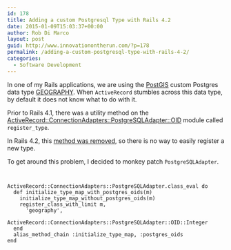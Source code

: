 ```yaml
---
id: 178
title: Adding a custom Postgresql Type with Rails 4.2
date: 2015-01-09T15:03:37+00:00
author: Rob Di Marco
layout: post
guid: http://www.innovationontherun.com/?p=178
permalink: /adding-a-custom-postgresql-type-with-rails-4-2/
categories:
  - Software Development
---
```

In one of my Rails applications, we are using the [PostGIS](http://postgis.net/) custom Postgres data type [GEOGRAPHY](http://postgis.net/docs/manual-1.5/ch04.html#PostGIS_Geography). When `ActiveRecord` stumbles across this data type, by default it does not know what to do with it.

Prior to Rails 4.1, there was a utility method on the [ActiveRecord::ConnectionAdapters::PostgreSQLAdapter::OID](https://github.com/rails/rails/blob/4-1-stable/activerecord/lib/active_record/connection_adapters/postgresql/oid.rb#L329) module called <code class="ruby">register_type</code>.

In Rails 4.2, this [method was removed](https://github.com/rails/rails/commit/4826a4ab348e59c3ac1f6c31fd73f93eabb91a3b), so there is no way to easily register a new type.

To get around this problem, I decided to monkey patch <code class="ruby">PostgreSQLAdapter</code>.

<pre><code class="ruby">

ActiveRecord::ConnectionAdapters::PostgreSQLAdapter.class_eval do
  def initialize_type_map_with_postgres_oids(m)
    initialize_type_map_without_postgres_oids(m)
    register_class_with_limit m, 
      'geography', 
      ActiveRecord::ConnectionAdapters::PostgreSQLAdapter::OID::Integer
  end
  alias_method_chain :initialize_type_map, :postgres_oids
end

</code></pre>
